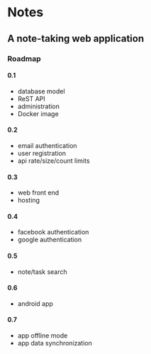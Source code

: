 Notes
=====

A note-taking web application
-----------------------------

### Roadmap

#### 0.1
* database model
* ReST API
* administration
* Docker image

#### 0.2
* email authentication
* user registration
* api rate/size/count limits

#### 0.3
* web front end
* hosting

#### 0.4
* facebook authentication
* google authentication

#### 0.5
* note/task search

#### 0.6
* android app

#### 0.7
* app offline mode
* app data synchronization
